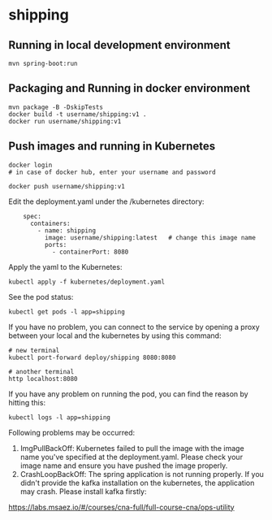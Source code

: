 # shipping

## Running in local development environment

```
mvn spring-boot:run
```

## Packaging and Running in docker environment

```
mvn package -B -DskipTests
docker build -t username/shipping:v1 .
docker run username/shipping:v1
```

## Push images and running in Kubernetes

```
docker login 
# in case of docker hub, enter your username and password

docker push username/shipping:v1
```

Edit the deployment.yaml under the /kubernetes directory:
```
    spec:
      containers:
        - name: shipping
          image: username/shipping:latest   # change this image name
          ports:
            - containerPort: 8080

```

Apply the yaml to the Kubernetes:
```
kubectl apply -f kubernetes/deployment.yaml
```

See the pod status:
```
kubectl get pods -l app=shipping
```

If you have no problem, you can connect to the service by opening a proxy between your local and the kubernetes by using this command:
```
# new terminal
kubectl port-forward deploy/shipping 8080:8080

# another terminal
http localhost:8080
```

If you have any problem on running the pod, you can find the reason by hitting this:
```
kubectl logs -l app=shipping
```

Following problems may be occurred:

1. ImgPullBackOff:  Kubernetes failed to pull the image with the image name you've specified at the deployment.yaml. Please check your image name and ensure you have pushed the image properly.
1. CrashLoopBackOff: The spring application is not running properly. If you didn't provide the kafka installation on the kubernetes, the application may crash. Please install kafka firstly:

https://labs.msaez.io/#/courses/cna-full/full-course-cna/ops-utility

